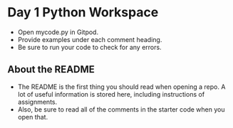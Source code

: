 # Day 1 Python Workspace

* Open mycode.py in Gitpod. 
* Provide examples under each comment heading. 
* Be sure to run your code to check for any errors.

## About the README
* The README is the first thing you should read when opening a repo. A lot of useful information is stored here, including instructions of assignments. 
* Also, be sure to read all of the comments in the starter code when you open that.

